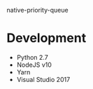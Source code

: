 native-priority-queue

# Development

-   Python 2.7
-   NodeJS v10
-   Yarn
-   Visual Studio 2017
